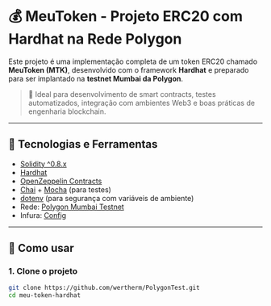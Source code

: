 # 💰 MeuToken - Projeto ERC20 com Hardhat na Rede Polygon

Este projeto é uma implementação completa de um token ERC20 chamado **MeuToken (MTK)**, desenvolvido com o framework **Hardhat** e preparado para ser implantado na **testnet Mumbai da Polygon**.

> 💼 Ideal para desenvolvimento de smart contracts, testes automatizados, integração com ambientes Web3 e boas práticas de engenharia blockchain.

---

## 🔧 Tecnologias e Ferramentas

- [Solidity ^0.8.x](https://soliditylang.org/)
- [Hardhat](https://hardhat.org/)
- [OpenZeppelin Contracts](https://docs.openzeppelin.com/contracts/)
- [Chai](https://www.chaijs.com/) + [Mocha](https://mochajs.org/) (para testes)
- [dotenv](https://www.npmjs.com/package/dotenv) (para segurança com variáveis de ambiente)
- Rede: [Polygon Mumbai Testnet](https://docs.polygon.technology/tools/matic-js/overview/)
- Infura: [Config](https://archive.trufflesuite.com/guides/using-infura-custom-provider/)

---

## 🚀 Como usar

### 1. Clone o projeto

```bash
git clone https://github.com/wertherm/PolygonTest.git
cd meu-token-hardhat